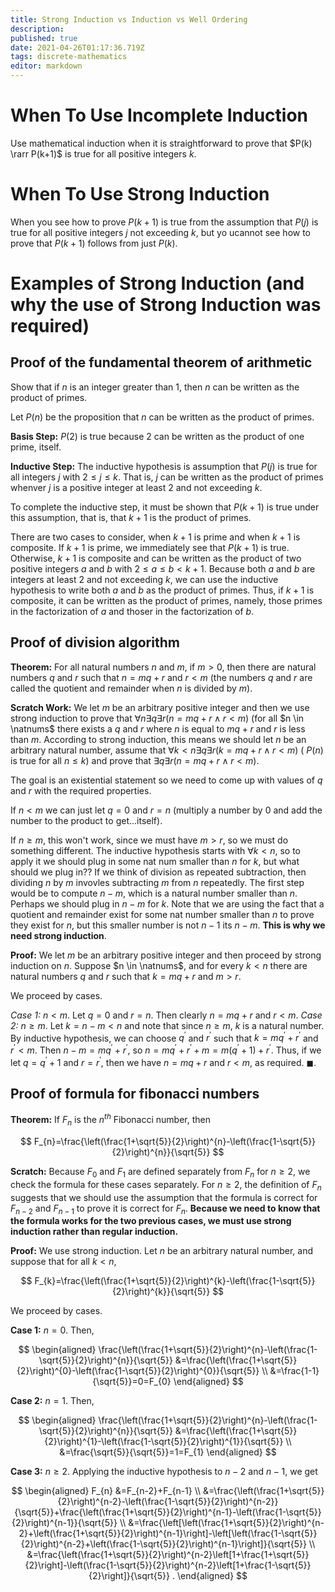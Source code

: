```yaml
---
title: Strong Induction vs Induction vs Well Ordering
description: 
published: true
date: 2021-04-26T01:17:36.719Z
tags: discrete-mathematics
editor: markdown
---
```


# When To Use Incomplete Induction
Use mathematical induction when it is straightforward to prove that $P(k) \rarr P(k+1)$ is true for all positive integers $k$. 

# When To Use Strong Induction
When you see how to prove $P(k+1)$ is true from the assumption that $P(j)$ is true for all positive integers $j$ not exceeding $k$, but yo ucannot see how to prove that $P(k+1)$ follows from just $P(k)$.

# Examples of Strong Induction (and why the use of Strong Induction was required)

## Proof of the fundamental theorem of arithmetic
Show that if $n$ is an integer greater than $1$, then $n$ can be written as the product of primes.


Let $P(n)$ be the proposition that $n$ can be written as the product of primes. 

**Basis Step:** $P(2)$ is true because $2$ can be written as the product of one prime, itself.

**Inductive Step:** The inductive hypothesis is assumption that $P(j)$ is true for all integers $j$ with $2 \le j \le k$. That is, $j$ can be written as the product of primes whenver $j$ is a positive integer at least $2$ and not exceeding $k$. 

To complete the inductive step, it must be shown that $P(k+1)$ is true under this assumption, that is, that $k+1$ is the product of primes. 

There are two cases to consider, when $k+1$ is prime and when $k+1$ is composite. If $k+1$ is prime, we immediately see that $P(k+1)$ is true. Otherwise, $k+1$ is composite and can be written as the product of two positive integers $a$ and $b$ with $2 \leq a \leq b<k+1$. Because both $a$ and $b$ are integers at least $2$ and not exceeding $k$, we can use the inductive hypothesis to write both $a$ and $b$ as the product of primes. Thus, if $k+1$ is composite, it can be written as the product of primes, namely, those primes in the factorization of $a$ and thoser in the factorization of $b$. 


## Proof of division algorithm
**Theorem:** For all natural numbers $n$ and $m$, if $m \gt 0$, then there are natural numbers $q$ and $r$ such that $n=mq+r$ and $r \lt m$ (the numbers $q$ and $r$ are called the quotient and remainder when $n$ is divided by $m$).

**Scratch Work:** We let $m$ be an arbitrary positive integer and then we use strong induction to prove that $\forall n \exists q \exists r(n=m q+r \wedge r<m)$ (for all $n \in \natnums$ there exists a $q$ and $r$ where $n$ is equal to $mq+r$ and $r$ is less than $m$. According to strong induction, this means we should let $n$ be an arbitrary natural number, assume that $\forall k<n \exists q \exists r(k=m q+r \wedge r<m)$ ( $P(n)$ is true for all $n \le k$) and prove that $\exists q \exists r(n=m q+r \wedge r<m)$.

The goal is an existential statement so we need to come up with values of $q$ and $r$ with the required properties. 

If $n \lt m$ we can just let $q=0$ and $r=n$ (multiply a number by 0 and add the number to the product to get...itself).

If $n \ge m$, this won't work, since we must have $m \gt r$, so we must do something different. The inductive hypothesis starts with $\forall k \lt n$, so to apply it we should plug in some nat num smaller than $n$ for $k$, but what should we plug in?? If we think of division as repeated subtraction, then dividing $n$ by $m$ invovles subtracting $m$ from $n$ repeatedly. The first step would be to compute $n-m$, which is a natural number smaller than $n$. Perhaps we should plug in $n-m$ for $k$. Note that we are using the fact that a quotient and remainder exist for some nat number smaller than $n$ to prove they exist for $n$, but this smaller number is not $n-1$ its $n-m$. **This is why we need strong induction**.

**Proof:**
We let $m$ be an arbitrary positive integer and then proceed by strong induction on $n$. 
Suppose $n \in \natnums$, and for every $k \lt n$ there are natural numbers $q$ and $r$ such that $k=m q+r$ and $m \gt r$.

We proceed by cases. 

*Case 1:* $n \lt m$. Let $q=0$ and $r=n$. Then clearly $n=m q+r$ and $r \lt m$.
*Case 2:* $n \ge m$. Let $k=n-m \lt n$ and note that since $n \ge m$, $k$ is a natural number. By inductive hypothesis, we can choose $q^{\prime}$ and $r^{\prime}$ such that $k=m q^{\prime}+r^{\prime}$ and $r^{\prime}<m$. Then $n-m=m q^{\prime}+r^{\prime}$, so $n=m q^{\prime}+r^{\prime}+m=m\left(q^{\prime}+1\right)+r^{\prime}$. Thus, if we let $q=q^{\prime}+1$ and $r=r^{\prime}$, then we have $n=mq+r$ and $r \lt m$, as required. $\blacksquare$.

## Proof of formula for fibonacci numbers
**Theorem:** If $F_n$ is the $n^{th}$ Fibonacci number, then 

$$
F_{n}=\frac{\left(\frac{1+\sqrt{5}}{2}\right)^{n}-\left(\frac{1-\sqrt{5}}{2}\right)^{n}}{\sqrt{5}}
$$

**Scratch:** Because $F_0$ and $F_1$ are defined separately from $F_n$ for $n \ge 2$, we check the formula for these cases separately. For $n \ge 2$, the definition of $F_n$ suggests that we should use the assumption that the formula is correct for $F_{n-2}$ and $F_{n-1}$ to prove it is correct for $F_n$. **Because we need to know that the formula works for the two previous cases, we must use strong induction rather than regular induction.** 

**Proof:** We use strong induction. Let $n$ be an arbitrary natural number, and suppose that for all $k \lt n$, 

$$
F_{k}=\frac{\left(\frac{1+\sqrt{5}}{2}\right)^{k}-\left(\frac{1-\sqrt{5}}{2}\right)^{k}}{\sqrt{5}}
$$

We proceed by cases.

**Case 1:** $n=0$. Then, 

$$
\begin{aligned}
\frac{\left(\frac{1+\sqrt{5}}{2}\right)^{n}-\left(\frac{1-\sqrt{5}}{2}\right)^{n}}{\sqrt{5}} &=\frac{\left(\frac{1+\sqrt{5}}{2}\right)^{0}-\left(\frac{1-\sqrt{5}}{2}\right)^{0}}{\sqrt{5}} \\
&=\frac{1-1}{\sqrt{5}}=0=F_{0}
\end{aligned}
$$

**Case 2:** $n=1$. Then, 

$$
\begin{aligned}
\frac{\left(\frac{1+\sqrt{5}}{2}\right)^{n}-\left(\frac{1-\sqrt{5}}{2}\right)^{n}}{\sqrt{5}} &=\frac{\left(\frac{1+\sqrt{5}}{2}\right)^{1}-\left(\frac{1-\sqrt{5}}{2}\right)^{1}}{\sqrt{5}} \\
&=\frac{\sqrt{5}}{\sqrt{5}}=1=F_{1}
\end{aligned}
$$

**Case 3:** $n \ge 2$. Applying the inductive hypothesis to $n-2$ and $n-1$, we get

$$
\begin{aligned}
F_{n} &=F_{n-2}+F_{n-1} \\
&=\frac{\left(\frac{1+\sqrt{5}}{2}\right)^{n-2}-\left(\frac{1-\sqrt{5}}{2}\right)^{n-2}}{\sqrt{5}}+\frac{\left(\frac{1+\sqrt{5}}{2}\right)^{n-1}-\left(\frac{1-\sqrt{5}}{2}\right)^{n-1}}{\sqrt{5}} \\
&=\frac{\left[\left(\frac{1+\sqrt{5}}{2}\right)^{n-2}+\left(\frac{1+\sqrt{5}}{2}\right)^{n-1}\right]-\left[\left(\frac{1-\sqrt{5}}{2}\right)^{n-2}+\left(\frac{1-\sqrt{5}}{2}\right)^{n-1}\right]}{\sqrt{5}} \\
&=\frac{\left(\frac{1+\sqrt{5}}{2}\right)^{n-2}\left[1+\frac{1+\sqrt{5}}{2}\right]-\left(\frac{1-\sqrt{5}}{2}\right)^{n-2}\left[1+\frac{1-\sqrt{5}}{2}\right]}{\sqrt{5}} .
\end{aligned}
$$
